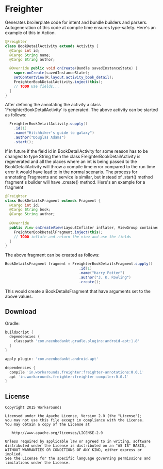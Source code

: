 Freighter
============

Generates broilerplate code for intent and bundle builders and parsers. Autogeneration of this code at compile time ensures type-safety.
Here's an example of this in Action.

```java
@Freighter
class BookDetailActivity extends Activity {
  @Cargo int id;
  @Cargo String name;
  @Cargo String author;

  @Override public void onCreate(Bundle savedInstanceState) {
    super.onCreate(savedInstanceState);
    setContentView(R.layout.activity_book_detail);
    FreighterBookDetailActivity.inject(this);
    // TODO Use fields...
  }
}
```

After defining the annotating the activity a class 'FreighterBookDetailActivity' is generated. The above activity can be started as follows:

```java
  FreighterBookDetailActivity.supply()
    .id(1)
    .name("Hitchhiker's guide to galaxy")
    .author("Douglas Adams")
    .start();
```

If in future if the field id in BookDetailActivity for some reason has to be changed to type String then the class FreighterBookDetailActivity is regenerated and all the places where an int is being passed to the BookDetailActivity will throw a compile time error compared to the run time error it would have lead to in the normal scenario.
The process for annotating Fragments and service is similar, but instead of .start() method fragment's builder will have .create() method.
Here's an example for a fragment

```java
@Freighter
class BookDetailsFragment extends Fragment {
  @Cargo int id;
  @Cargo String book;
  @Cargo String author;
  
  @Override
  public View onCreateView(LayoutInflater inflater, ViewGroup container, Bundle savedInstanceState) {
    FreighterBookDetailFragment.inject(this);
    // TODO inflate and return the view and use the fields
  }
}
```

The above fragment can be created as follows:

```java
BookDetailsFragment fragment = FreighterBookDetailsFragment.supply()
                                  .id(1)
                                  .name("Harry Potter")
                                  .author("J. K. Rowling")
                                  .create();
```
This would create a BookDetailsFragment that have arguments set to the above values.



Download
--------
Gradle:
```groovy
buildscript {
  dependencies {
    classpath 'com.neenbedankt.gradle.plugins:android-apt:1.8'
  }
}

apply plugin: 'com.neenbedankt.android-apt'

dependencies {
  compile 'in.workarounds.freighter:freighter-annotations:0.0.1'
  apt 'in.workarounds.freighter:freighter-compiler:0.0.1'
}
```

License
-------

    Copyright 2015 Workarounds

    Licensed under the Apache License, Version 2.0 (the "License");
    you may not use this file except in compliance with the License.
    You may obtain a copy of the License at

       http://www.apache.org/licenses/LICENSE-2.0

    Unless required by applicable law or agreed to in writing, software
    distributed under the License is distributed on an "AS IS" BASIS,
    WITHOUT WARRANTIES OR CONDITIONS OF ANY KIND, either express or implied.
    See the License for the specific language governing permissions and
    limitations under the License.


